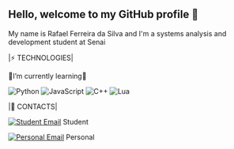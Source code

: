 ## Hello, welcome to my GitHub profile 👋

My name is Rafael Ferreira da Silva and I'm a systems analysis and development student at Senai

|⚡ TECHNOLOGIES|

🌱I’m currently learning🌱

![Python](https://img.shields.io/badge/Python-3776AB?style=flat-square&logo=python&logoColor=white)  ![JavaScript](https://img.shields.io/badge/JavaScript-F7DF1E?style=flat-square&logo=javascript&logoColor=black)  ![C++](https://img.shields.io/badge/C%2B%2B-00599C?style=flat-square&logo=c%2B%2B&logoColor=white)  ![Lua](https://img.shields.io/badge/Lua-2C2D72?style=flat-square&logo=lua&logoColor=white)

|📲 CONTACTS|

[![Student Email](https://img.shields.io/badge/rafael.f.silva55%40aluno.senai.br-%23FF3B30?style=plastic&logo=gmail&logoColor=white&color=FF3B30&labelColor=FF3B30)](mailto:rafael.f.silva55@aluno.senai.br) Student


[![Personal Email](https://img.shields.io/badge/rafaferreirasilva2018%40gmail.com-%23FF3B30?style=plastic&logo=gmail&logoColor=white&color=FF3B30&labelColor=FF3B30)](mailto:rafaferreirasilva2018@gmail.com) Personal

